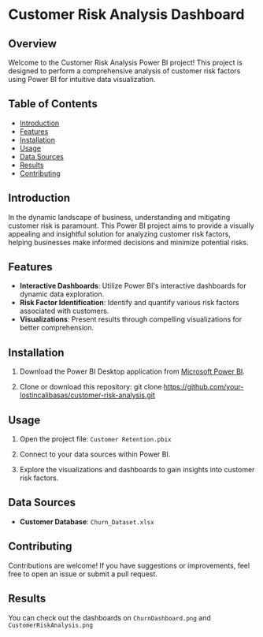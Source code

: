 # Customer Risk Analysis Dashboard

## Overview

Welcome to the Customer Risk Analysis Power BI project! This project is designed to perform a comprehensive analysis of customer risk factors using Power BI for intuitive data visualization.

## Table of Contents

- [Introduction](#introduction)
- [Features](#features)
- [Installation](#installation)
- [Usage](#usage)
- [Data Sources](#data-sources)
- [Results](#Results)
- [Contributing](#contributing)
  

## Introduction

In the dynamic landscape of business, understanding and mitigating customer risk is paramount. This Power BI project aims to provide a visually appealing and insightful solution for analyzing customer risk factors, helping businesses make informed decisions and minimize potential risks.

## Features

- **Interactive Dashboards**: Utilize Power BI's interactive dashboards for dynamic data exploration.
- **Risk Factor Identification**: Identify and quantify various risk factors associated with customers.
- **Visualizations**: Present results through compelling visualizations for better comprehension.

## Installation

1. Download the Power BI Desktop application from [Microsoft Power BI](https://powerbi.microsoft.com/desktop/).

2. Clone or download this repository:
   git clone https://github.com/your-lostincalibasas/customer-risk-analysis.git
   

## Usage

1. Open the project file:
   `Customer Retention.pbix`
  

2. Connect to your data sources within Power BI.

3. Explore the visualizations and dashboards to gain insights into customer risk factors.

## Data Sources

- **Customer Database**: `Churn_Dataset.xlsx`

## Contributing

Contributions are welcome! If you have suggestions or improvements, feel free to open an issue or submit a pull request.

## Results

You can check out the dashboards on `ChurnDashboard.png` and `CustomerRiskAnalysis.png`


